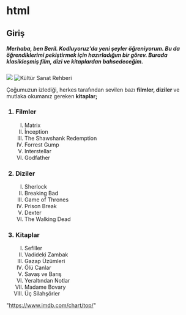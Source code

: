# html
<h2> Giriş </h2>
<h5>Merhaba, ben Beril. Kodluyoruz'da yeni şeyler öğreniyorum. Bu da öğrendiklerimi pekiştirmek için hazırladığım bir görev. Burada klasikleşmiş film, dizi ve kitaplardan bahsedeceğim. </h5>


<img src="https://laankara.com/wp-content/uploads/2018/11/Ankara-Kultur-Sanat-Etkinlikleri.jpg"/>
<img src="../https://laankara.com/wp-content/uploads/2018/11/Ankara-Kultur-Sanat-Etkinlikleri.jpg" alt="Kültür Sanat Rehberi"/>


<p> Çoğumuzun izlediği, herkes tarafından sevilen bazı <b> filmler, diziler </b> ve mutlaka okumanız gereken <b> kitaplar; </b>

<ol>

<h3> <li> Filmler </li> </h3>
<ol type="I"> 
<li> Matrix </li>
<li> İnception </li>
<li> The Shawshank Redemption </li>
<li> Forrest Gump </li>
<li> Interstellar  </li>
<li> Godfather </li>
</ol>

<h3> <li> Diziler </li> </h3>
<ol type="I"> 
<li> Sherlock </li>
<li> Breaking Bad </li>
<li> Game of Thrones </li>
<li> Prison Break </li>
<li> Dexter </li>
<li> The Walking Dead </li>
</ol>

<h3> <li> Kitaplar </li> </h3>
<ol type="I"> 
<li> Sefiller </li>
<li> Vadideki Zambak </li>
<li> Gazap Üzümleri </li>
<li> Ölü Canlar </li>
<li> Savaş ve Barış </li>
<li> Yeraltından Notlar </li>
<li> Madame Bovary </li>
<li> Üç Silahşörler </li>
</ol>

</ol>

<a> "https://www.imdb.com/chart/top/" </a>
  

